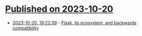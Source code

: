 # [Published on 2023-10-20](index.md)

* [2023-10-20, 19:22:39](https://lobste.rs/s/jcduae/flask_its_ecosystem_backwards) - [Flask, its ecosystem, and backwards compatibility](https://pgjones.dev/blog/flask-ecosystem-compatibility-2023/)

